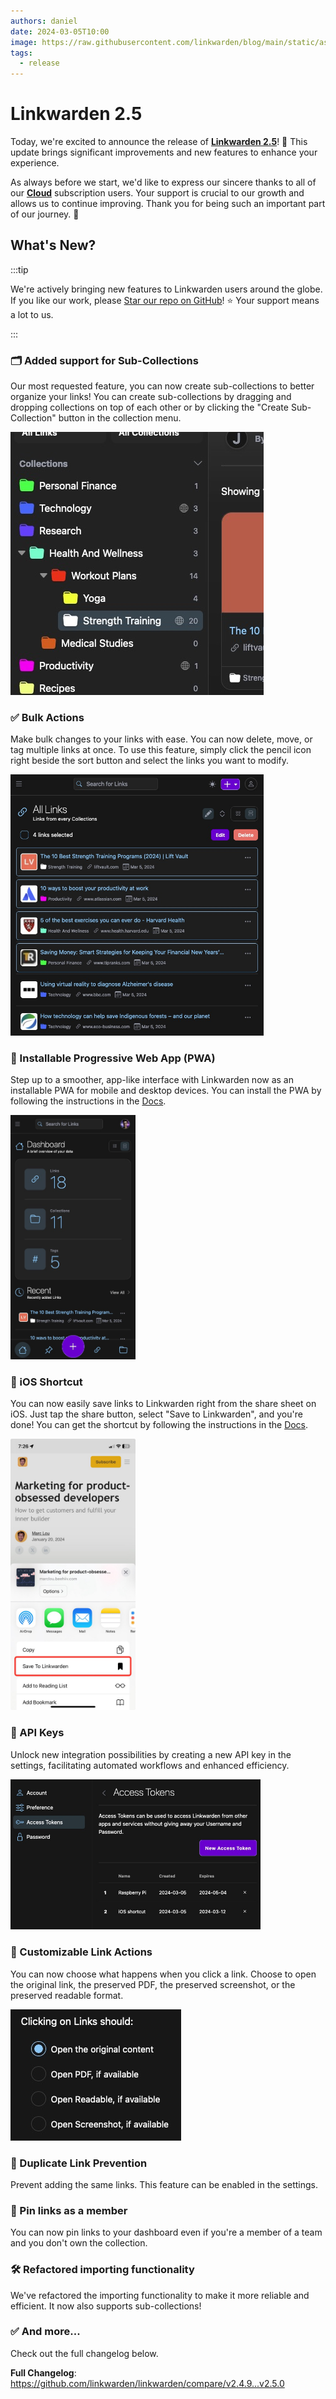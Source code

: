```yaml
---
authors: daniel
date: 2024-03-05T10:00
image: https://raw.githubusercontent.com/linkwarden/blog/main/static/assets/v2.4/banner.jpg
tags:
  - release
---
```


# Linkwarden 2.5

Today, we're excited to announce the release of **[Linkwarden 2.5](https://github.com/linkwarden/linkwarden)**! 🥳 This update brings significant improvements and new features to enhance your experience.

As always before we start, we'd like to express our sincere thanks to all of our **[Cloud](https://linkwarden.app/#pricing)** subscription users. Your support is crucial to our growth and allows us to continue improving. Thank you for being such an important part of our journey. 🚀

<!--truncate-->

## What's New?

:::tip

We're actively bringing new features to Linkwarden users around the globe. If you like our work, please [Star our repo on GitHub](https://github.com/linkwarden/linkwarden)! ⭐️ Your support means a lot to us.

:::

### 🗂 Added support for Sub-Collections

Our most requested feature, you can now create sub-collections to better organize your links! You can create sub-collections by dragging and dropping collections on top of each other or by clicking the "Create Sub-Collection" button in the collection menu.

![subcollection feature](/assets/v2.5/subcollection.jpeg)

### ✅ Bulk Actions

Make bulk changes to your links with ease. You can now delete, move, or tag multiple links at once. To use this feature, simply click the pencil icon right beside the sort button and select the links you want to modify.

<img src="/assets/v2.5/bulk_actions.jpeg" alt="Bulk actions feature" width="405"/>

### 📲 Installable Progressive Web App (PWA)

Step up to a smoother, app-like interface with Linkwarden now as an installable PWA for mobile and desktop devices. You can install the PWA by following the instructions in the [Docs](https://docs.linkwarden.app/getting-started/pwa-installation).

<img src="/assets/v2.5/pwa.jpeg" alt="PWA feature" width="200"/>

### 🍏 iOS Shortcut

You can now easily save links to Linkwarden right from the share sheet on iOS. Just tap the share button, select "Save to Linkwarden", and you're done! You can get the shortcut by following the instructions in the [Docs](https://docs.linkwarden.app/getting-started/apple-shortcut).

<img src="/assets/v2.5/ios_shortcut.jpeg" alt="PWA feature" width="200"/>

### 🔑 API Keys

Unlock new integration possibilities by creating a new API key in the settings, facilitating automated workflows and enhanced efficiency.

<img src="/assets/v2.5/api_keys.jpeg" alt="PWA feature" width="400"/>

### 🔗 Customizable Link Actions

You can now choose what happens when you click a link. Choose to open the original link, the preserved PDF, the preserved screenshot, or the preserved readable format.

<img src="/assets/v2.5/link_options.jpeg" alt="PWA feature" />

### 🚫 Duplicate Link Prevention

Prevent adding the same links. This feature can be enabled in the settings.

### 📌 Pin links as a member

You can now pin links to your dashboard even if you're a member of a team and you don't own the collection.

### 🛠️ Refactored importing functionality

We've refactored the importing functionality to make it more reliable and efficient. It now also supports sub-collections!

### ✅ And more...

Check out the full changelog below.

**Full Changelog**: https://github.com/linkwarden/linkwarden/compare/v2.4.9...v2.5.0
